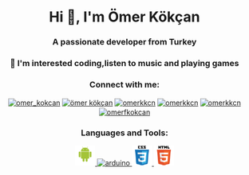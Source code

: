 <h1 align="center">Hi 👋, I'm Ömer Kökçan</h1>
<h3 align="center">A passionate developer from Turkey</h3>


<h3 align="center">🔎 I'm interested coding,listen to music and playing games</h3>


<h3 align="center">Connect with me:</h3>
<p align="center">
<a href="https://twitter.com/omer_kokcan" target="blank"><img align="center" src="https://raw.githubusercontent.com/rahuldkjain/github-profile-readme-generator/master/src/images/icons/Social/twitter.svg" alt="omer_kokcan" height="30" width="40" /></a>
<a href="https://linkedin.com/in/omerkkcn" target="blank"><img align="center" src="https://raw.githubusercontent.com/rahuldkjain/github-profile-readme-generator/master/src/images/icons/Social/linked-in-alt.svg" alt="ömer kökçan" height="30" width="40" /></a>
<a href="https://fb.com/omerkkcn" target="blank"><img align="center" src="https://raw.githubusercontent.com/rahuldkjain/github-profile-readme-generator/master/src/images/icons/Social/facebook.svg" alt="omerkkcn" height="30" width="40" /></a>
<a href="https://instagram.com/omerkkcn" target="blank"><img align="center" src="https://raw.githubusercontent.com/rahuldkjain/github-profile-readme-generator/master/src/images/icons/Social/instagram.svg" alt="omerkkcn" height="30" width="40" /></a>
<a href="https://www.youtube.com/c/omerkkcn" target="blank"><img align="center" src="https://raw.githubusercontent.com/rahuldkjain/github-profile-readme-generator/master/src/images/icons/Social/youtube.svg" alt="omerkkcn" height="30" width="40" /></a>
<a href="https://discord.gg/omerfkokcan" target="blank"><img align="center" src="https://raw.githubusercontent.com/rahuldkjain/github-profile-readme-generator/master/src/images/icons/Social/discord.svg" alt="omerfkokcan" height="30" width="40" /></a>
</p>

<h3 align="center">Languages and Tools:</h3>
<p align="center"> <a href="https://developer.android.com" target="_blank" rel="noreferrer"> <img src="https://raw.githubusercontent.com/devicons/devicon/master/icons/android/android-original-wordmark.svg" alt="android" width="40" height="40"/> </a> <a href="https://www.arduino.cc/" target="_blank" rel="noreferrer"> <img src="https://cdn.worldvectorlogo.com/logos/arduino-1.svg" alt="arduino" width="40" height="40"/> </a> <a href="https://www.w3schools.com/css/" target="_blank" rel="noreferrer"> <img src="https://raw.githubusercontent.com/devicons/devicon/master/icons/css3/css3-original-wordmark.svg" alt="css3" width="40" height="40"/> </a> <a href="https://www.w3.org/html/" target="_blank" rel="noreferrer"> <img src="https://raw.githubusercontent.com/devicons/devicon/master/icons/html5/html5-original-wordmark.svg" alt="html5" width="40" height="40"/> </a> </p>
